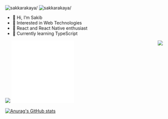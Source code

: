 

<img src="https://komarev.com/ghpvc/?username=sakkarakaya" alt=sakkarakaya/>


<img src="https://komarev.com/ghpvc/?username=LGLN-ATeam" alt=sakkarakaya/>



- 👋 Hi, I’m Sakib
- 👀 Interested in Web Technologies
- 👀 React and React Native enthusiast
- 🌱 Currently learning TypeScript


<img src="https://github-readme-streak-stats.herokuapp.com/?user=LGLN-ATeam&theme=vue-dark" align="right" />
<img src="https://github-readme-stats.vercel.app/api?username=anuraghazra&show_icons=true&theme=radical" />
<img src="./react.gif" alt="react-native" width=200 height=200>

[![Anurag's GitHub stats](https://github-readme-stats.vercel.app/api?username=LGLN-ATeam)](https://github.com/anuraghazra/github-readme-stats)
<!---
sakkarakaya/sakkarakaya is a ✨ special ✨ repository because its `README.md` (this file) appears on your GitHub profile.
You can click the Preview link to take a look at your changes.
--->
